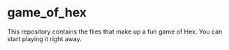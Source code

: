 game_of_hex
===========

This repository contains the files that make up a fun game of Hex. You can start playing it right away. 
